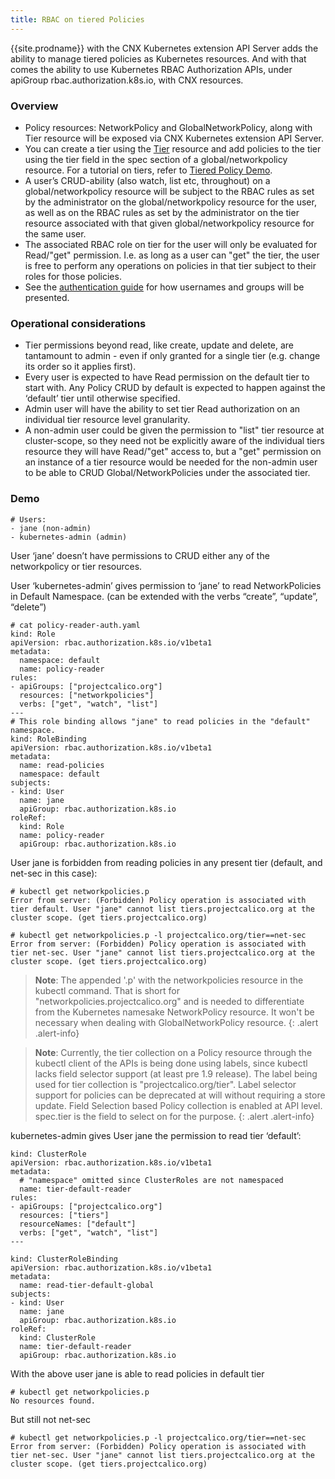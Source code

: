 ```yaml
---
title: RBAC on tiered Policies
---
```


{{site.prodname}} with the CNX Kubernetes extension API Server adds the ability to manage tiered policies as Kubernetes resources. And with that comes the ability to use Kubernetes RBAC Authorization APIs, under apiGroup rbac.authorization.k8s.io, with CNX resources.

### Overview
- Policy resources: NetworkPolicy and GlobalNetworkPolicy, along with Tier resource will be exposed via CNX Kubernetes extension API Server.
- You can create a tier using the [Tier]({{site.baseurl}}/{{page.version}}/reference/calicoctl/resources/tier) resource and add policies to the tier using the tier field in the spec section of a global/networkpolicy resource. For a tutorial on tiers, refer to [Tiered Policy Demo]({{site.baseurl}}/{{page.version}}/getting-started/cnx/tiered-policy-cnx).
- A user’s CRUD-ability (also watch, list etc, throughout) on a global/networkpolicy resource will be subject to the RBAC rules as set by the administrator on the global/networkpolicy resource for the user, as well as on the RBAC rules as set by the administrator on the tier resource associated with that given global/networkpolicy resource for the same user.
- The associated RBAC role on tier for the user will only be evaluated for Read/"get" permission. I.e. as long as a user can "get" the tier, the user is free to perform any operations on policies in that tier subject to their roles for those policies.
- See the [authentication guide](authentication) for how usernames and groups will be presented.

### Operational considerations
- Tier permissions beyond read, like create, update and delete, are tantamount to admin - even if only granted for a single tier (e.g. change its order so it applies first).
- Every user is expected to have Read permission on the default tier to start with. Any Policy CRUD by default is expected to happen against the ‘default’ tier until otherwise specified.
- Admin user will have the ability to set tier Read authorization on an individual tier resource level granularity.
- A non-admin user could be given the permission to "list" tier resource at cluster-scope, so they need not be explicitly aware of the individual tiers resource they will have Read/"get" access to, but a "get" permission on an instance of a tier resource would be needed for the non-admin user to be able to CRUD Global/NetworkPolicies under the associated tier.

### Demo
```
# Users:
- jane (non-admin)
- kubernetes-admin (admin)
```
User ‘jane’ doesn’t have permissions to CRUD either any of the networkpolicy or tier resources.

User ‘kubernetes-admin’ gives permission to ‘jane’ to read NetworkPolicies in Default Namespace. (can be extended with the verbs “create”, “update”, “delete”)

```
# cat policy-reader-auth.yaml
kind: Role
apiVersion: rbac.authorization.k8s.io/v1beta1
metadata:
  namespace: default
  name: policy-reader
rules:
- apiGroups: ["projectcalico.org"]
  resources: ["networkpolicies"]
  verbs: ["get", "watch", "list"]
---
# This role binding allows "jane" to read policies in the "default" namespace.
kind: RoleBinding
apiVersion: rbac.authorization.k8s.io/v1beta1
metadata:
  name: read-policies
  namespace: default
subjects:
- kind: User
  name: jane
  apiGroup: rbac.authorization.k8s.io
roleRef:
  kind: Role
  name: policy-reader
  apiGroup: rbac.authorization.k8s.io
```

User jane is forbidden from reading policies in any present tier (default, and net-sec in this case):
```
# kubectl get networkpolicies.p
Error from server: (Forbidden) Policy operation is associated with tier default. User "jane" cannot list tiers.projectcalico.org at the cluster scope. (get tiers.projectcalico.org)

# kubectl get networkpolicies.p -l projectcalico.org/tier==net-sec
Error from server: (Forbidden) Policy operation is associated with tier net-sec. User "jane" cannot list tiers.projectcalico.org at the cluster scope. (get tiers.projectcalico.org)
```

> **Note**: The appended '.p' with the networkpolicies resource in the kubectl command. That is short for "networkpolicies.projectcalico.org" and is needed to differentiate from the Kubernetes namesake NetworkPolicy resource. It won't be necessary when dealing with GlobalNetworkPolicy resource.
{: .alert .alert-info}

> **Note**: Currently, the tier collection on a Policy resource through the kubectl client of the APIs is being done using labels, since kubectl lacks field selector support (at least pre 1.9 release). The label being used for tier collection is "projectcalico.org/tier". Label selector support for policies can be deprecated at will without requiring a store update. Field Selection based Policy collection is enabled at API level. spec.tier is the field to select on for the purpose.
{: .alert .alert-info}

kubernetes-admin gives User jane the permission to read tier ‘default’:
```
kind: ClusterRole
apiVersion: rbac.authorization.k8s.io/v1beta1
metadata:
  # "namespace" omitted since ClusterRoles are not namespaced
  name: tier-default-reader
rules:
- apiGroups: ["projectcalico.org"]
  resources: ["tiers"]
  resourceNames: ["default"]
  verbs: ["get", "watch", "list"]
---

kind: ClusterRoleBinding
apiVersion: rbac.authorization.k8s.io/v1beta1
metadata:
  name: read-tier-default-global
subjects:
- kind: User
  name: jane
  apiGroup: rbac.authorization.k8s.io
roleRef:
  kind: ClusterRole
  name: tier-default-reader
  apiGroup: rbac.authorization.k8s.io
```

With the above user jane is able to read policies in default tier
```
# kubectl get networkpolicies.p
No resources found.
```
But still not net-sec
```
# kubectl get networkpolicies.p -l projectcalico.org/tier==net-sec
Error from server: (Forbidden) Policy operation is associated with tier net-sec. User "jane" cannot list tiers.projectcalico.org at the cluster scope. (get tiers.projectcalico.org)
```
